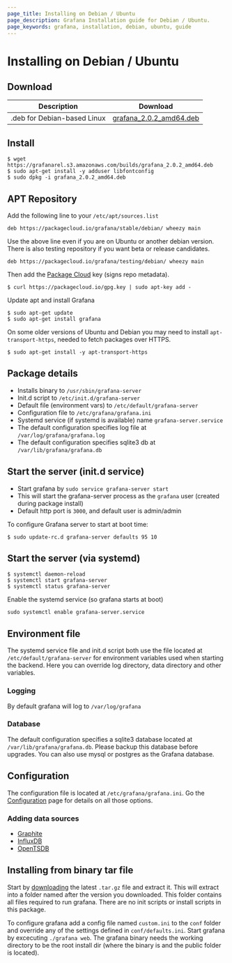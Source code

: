 ```yaml
---
page_title: Installing on Debian / Ubuntu
page_description: Grafana Installation guide for Debian / Ubuntu.
page_keywords: grafana, installation, debian, ubuntu, guide
---
```


# Installing on Debian / Ubuntu

## Download

Description | Download
------------ | -------------
.deb for Debian-based Linux | [grafana_2.0.2_amd64.deb](https://grafanarel.s3.amazonaws.com/builds/grafana_2.0.2_amd64.deb)

## Install

    $ wget https://grafanarel.s3.amazonaws.com/builds/grafana_2.0.2_amd64.deb
    $ sudo apt-get install -y adduser libfontconfig
    $ sudo dpkg -i grafana_2.0.2_amd64.deb

## APT Repository
Add the following line to your `/etc/apt/sources.list`

    deb https://packagecloud.io/grafana/stable/debian/ wheezy main

Use the above line even if you are on Ubuntu or another debian version. There is also testing
repository if you want beta or release candidates.

    deb https://packagecloud.io/grafana/testing/debian/ wheezy main

Then add the [Package Cloud](https://packagecloud.io/grafana) key (signs repo metadata).

    $ curl https://packagecloud.io/gpg.key | sudo apt-key add -

Update apt and install Grafana

    $ sudo apt-get update
    $ sudo apt-get install grafana

On some older versions of Ubuntu and Debian you may need to install `apt-transport-https`,
needed to fetch packages over HTTPS.

    $ sudo apt-get install -y apt-transport-https

## Package details

- Installs binary to `/usr/sbin/grafana-server`
- Init.d script to `/etc/init.d/grafana-server`
- Default file (environment vars) to `/etc/default/grafana-server`
- Configuration file to `/etc/grafana/grafana.ini`
- Systemd service (if systemd is available) name `grafana-server.service`
- The default configuration specifies log file at `/var/log/grafana/grafana.log`
- The default configuration specifies sqlite3 db at `/var/lib/grafana/grafana.db`

## Start the server (init.d service)

- Start grafana by `sudo service grafana-server start`
- This will start the grafana-server process as the `grafana` user (created during package install)
- Default http port is `3000`, and default user is admin/admin

To configure Grafana server to start at boot time:

    $ sudo update-rc.d grafana-server defaults 95 10

## Start the server (via systemd)
    $ systemctl daemon-reload
    $ systemctl start grafana-server
    $ systemctl status grafana-server

Enable the systemd service (so grafana starts at boot)

    sudo systemctl enable grafana-server.service

## Environment file

The systemd service file and init.d script both use the file located at `/etc/default/grafana-server` for
environment variables used when starting the backend. Here you can override log directory, data directory and other
variables.

### Logging

By default grafana will log to `/var/log/grafana`

### Database

The default configuration specifies a sqlite3 database located at `/var/lib/grafana/grafana.db`. Please backup
this database before upgrades. You can also use mysql or postgres as the Grafana database.

## Configuration

The configuration file is located at `/etc/grafana/grafana.ini`.  Go the [Configuration](configuration) page for details
on all those options.

### Adding data sources

- [Graphite](../datasources/graphite.md)
- [InfluxDB](../datasources/influxdb.md)
- [OpenTSDB](../datasources/opentsdb.md)

## Installing from binary tar file

Start by [downloading](http://grafana.org/download/builds) the latest `.tar.gz` file and extract it.
This will extract into a folder named after the version you downloaded. This folder contains all files required to run grafana.
There are no init scripts or install scripts in this package.

To configure grafana add a config file named `custom.ini` to the `conf` folder and override any of the settings defined in
`conf/defaults.ini`. Start grafana by excecuting `./grafana web`. The grafana binary needs the working directory
to be the root install dir (where the binary is and the public folder is located).


